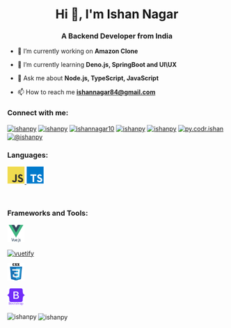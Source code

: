 <h1 align="center">Hi 👋, I'm Ishan Nagar</h1>
<h3 align="center">A Backend Developer from India</h3>

- 🔭 I’m currently working on **Amazon Clone**

- 🌱 I’m currently learning **Deno.js, SpringBoot and UI\UX**

- 💬 Ask me about **Node.js, TypeScript, JavaScript**

- 📫 How to reach me **ishannagar84@gmail.com**

<h3 align="left">Connect with me:</h3>
<p align="left">
<a href="https://codepen.io/ishanpy" target="blank"><img align="center" src="https://raw.githubusercontent.com/rahuldkjain/github-profile-readme-generator/neutral-icons/src/images/icons/Social/codepen.svg" alt="ishanpy" height="30" width="40" /></a>
<a href="https://dev.to/ishanpy" target="blank"><img align="center" src="https://cdn.jsdelivr.net/npm/simple-icons@3.0.1/icons/dev-dot-to.svg" alt="ishanpy" height="30" width="40" /></a>
<a href="https://twitter.com/ishannagar10" target="blank"><img align="center" src="https://raw.githubusercontent.com/rahuldkjain/github-profile-readme-generator/neutral-icons/src/images/icons/Social/twitter.svg" alt="ishannagar10" height="30" width="40" /></a>
<a href="https://stackoverflow.com/users/ishanpy" target="blank"><img align="center" src="https://raw.githubusercontent.com/rahuldkjain/github-profile-readme-generator/neutral-icons/src/images/icons/Social/stack-overflow.svg" alt="ishanpy" height="30" width="40" /></a>
<a href="https://codesandbox.com/ishanpy" target="blank"><img align="center" src="https://cdn.jsdelivr.net/npm/simple-icons@3.0.1/icons/codesandbox.svg" alt="ishanpy" height="30" width="40" /></a>
<a href="https://instagram.com/py.codr.ishan" target="blank"><img align="center" src="https://raw.githubusercontent.com/rahuldkjain/github-profile-readme-generator/neutral-icons/src/images/icons/Social/instagram.svg" alt="py.codr.ishan" height="30" width="40" /></a>
<a href="https://medium.com/@ishanpy" target="blank"><img align="center" src="https://raw.githubusercontent.com/rahuldkjain/github-profile-readme-generator/neutral-icons/src/images/icons/Social/medium.svg" alt="@ishanpy" height="30" width="40" /></a>
</p>

<h3 align="left">Languages:</h3>

<p align="left"> <a href="https://developer.mozilla.org/en-US/docs/Web/JavaScript" target="_blank"> <img src="https://raw.githubusercontent.com/devicons/devicon/master/icons/javascript/javascript-original.svg" alt="javascript" width="40" height="40"/> </a> <a href="https://www.typescriptlang.org/" target="_blank"> <img src="https://raw.githubusercontent.com/devicons/devicon/master/icons/typescript/typescript-original.svg" alt="typescript" width="40" height="40"/> </a> 
</p>
<br>
<h3 align="left">Frameworks and Tools:</h3>
<p align="left">
  <a href="https://vuejs.org/" target="_blank"> <img src="https://raw.githubusercontent.com/devicons/devicon/master/icons/vuejs/vuejs-original-wordmark.svg" alt="vuejs" width="40" height="40"/> </a>
  
  <a href="https://vuetifyjs.com/en/" target="_blank"> <img src="https://bestofjs.org/logos/vuetify.svg" alt="vuetify" width="40" height="40"/> </a> 
  
  <a href="https://www.w3schools.com/css/" target="_blank"> <img src="https://raw.githubusercontent.com/devicons/devicon/master/icons/css3/css3-original-wordmark.svg" alt="css3" width="40" height="40"/> </a>
  
  <a href="https://getbootstrap.com" target="_blank"> <img src="https://raw.githubusercontent.com/devicons/devicon/master/icons/bootstrap/bootstrap-plain-wordmark.svg" alt="bootstrap" width="40" height="40"/> </a>
</p>

<p><img align="left" src="https://github-readme-stats.vercel.app/api/top-langs?username=ishanpy&show_icons=true&locale=en&layout=compact" alt="ishanpy" /></p>

<p>&nbsp;<img align="center" src="https://github-readme-stats.vercel.app/api?username=ishanpy&show_icons=true&locale=en" alt="ishanpy" /></p>
